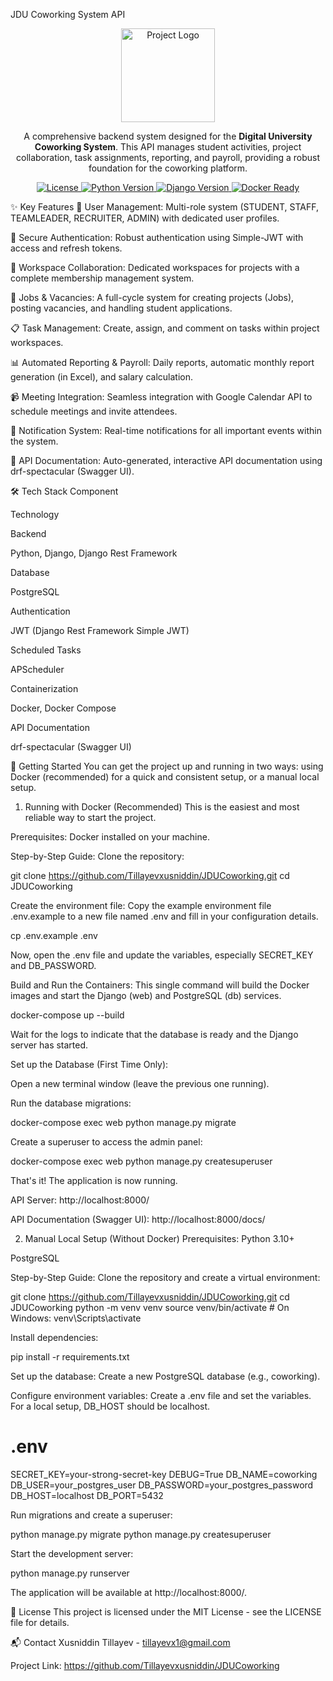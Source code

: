 JDU Coworking System API
<p align="center">
  <img src="https://i.imgur.com/your-logo-image-url.png" alt="Project Logo" width="150"/>
</p>

<p align="center">
  A comprehensive backend system designed for the <b>Digital University Coworking System</b>. This API manages student activities, project collaboration, task assignments, reporting, and payroll, providing a robust foundation for the coworking platform.
</p>

<p align="center">
  <a href="https://github.com/Tillayevxusniddin/JDUCoworking/blob/main/LICENSE">
    <img src="https://img.shields.io/github/license/Tillayevxusniddin/JDUCoworking?style=for-the-badge" alt="License">
  </a>
  <a href="#">
    <img src="https://img.shields.io/badge/Python-3.11-blue?style=for-the-badge&logo=python" alt="Python Version">
  </a>
  <a href="#">
    <img src="https://img.shields.io/badge/Django-5.2-green?style=for-the-badge&logo=django" alt="Django Version">
  </a>
  <a href="#">
    <img src="https://img.shields.io/badge/Docker-Ready-blueviolet?style=for-the-badge&logo=docker" alt="Docker Ready">
  </a>
</p>

✨ Key Features
👥 User Management: Multi-role system (STUDENT, STAFF, TEAMLEADER, RECRUITER, ADMIN) with dedicated user profiles.

🔐 Secure Authentication: Robust authentication using Simple-JWT with access and refresh tokens.

🏢 Workspace Collaboration: Dedicated workspaces for projects with a complete membership management system.

💼 Jobs & Vacancies: A full-cycle system for creating projects (Jobs), posting vacancies, and handling student applications.

📋 Task Management: Create, assign, and comment on tasks within project workspaces.

📊 Automated Reporting & Payroll: Daily reports, automatic monthly report generation (in Excel), and salary calculation.

📹 Meeting Integration: Seamless integration with Google Calendar API to schedule meetings and invite attendees.

🔔 Notification System: Real-time notifications for all important events within the system.

📄 API Documentation: Auto-generated, interactive API documentation using drf-spectacular (Swagger UI).

🛠️ Tech Stack
Component

Technology

Backend

Python, Django, Django Rest Framework

Database

PostgreSQL

Authentication

JWT (Django Rest Framework Simple JWT)

Scheduled Tasks

APScheduler

Containerization

Docker, Docker Compose

API Documentation

drf-spectacular (Swagger UI)

🚀 Getting Started
You can get the project up and running in two ways: using Docker (recommended) for a quick and consistent setup, or a manual local setup.

1. Running with Docker (Recommended)
This is the easiest and most reliable way to start the project.

Prerequisites:
Docker installed on your machine.

Step-by-Step Guide:
Clone the repository:

git clone https://github.com/Tillayevxusniddin/JDUCoworking.git
cd JDUCoworking

Create the environment file:
Copy the example environment file .env.example to a new file named .env and fill in your configuration details.

cp .env.example .env

Now, open the .env file and update the variables, especially SECRET_KEY and DB_PASSWORD.

Build and Run the Containers:
This single command will build the Docker images and start the Django (web) and PostgreSQL (db) services.

docker-compose up --build

Wait for the logs to indicate that the database is ready and the Django server has started.

Set up the Database (First Time Only):

Open a new terminal window (leave the previous one running).

Run the database migrations:

docker-compose exec web python manage.py migrate

Create a superuser to access the admin panel:

docker-compose exec web python manage.py createsuperuser

That's it! The application is now running.

API Server: http://localhost:8000/

API Documentation (Swagger UI): http://localhost:8000/docs/

2. Manual Local Setup (Without Docker)
Prerequisites:
Python 3.10+

PostgreSQL

Step-by-Step Guide:
Clone the repository and create a virtual environment:

git clone https://github.com/Tillayevxusniddin/JDUCoworking.git
cd JDUCoworking
python -m venv venv
source venv/bin/activate  # On Windows: venv\Scripts\activate

Install dependencies:

pip install -r requirements.txt

Set up the database:
Create a new PostgreSQL database (e.g., coworking).

Configure environment variables:
Create a .env file and set the variables. For a local setup, DB_HOST should be localhost.

# .env
SECRET_KEY=your-strong-secret-key
DEBUG=True
DB_NAME=coworking
DB_USER=your_postgres_user
DB_PASSWORD=your_postgres_password
DB_HOST=localhost
DB_PORT=5432

Run migrations and create a superuser:

python manage.py migrate
python manage.py createsuperuser

Start the development server:

python manage.py runserver

The application will be available at http://localhost:8000/.

📄 License
This project is licensed under the MIT License - see the LICENSE file for details.

📬 Contact
Xusniddin Tillayev - tillayevx1@gmail.com

Project Link: https://github.com/Tillayevxusniddin/JDUCoworking